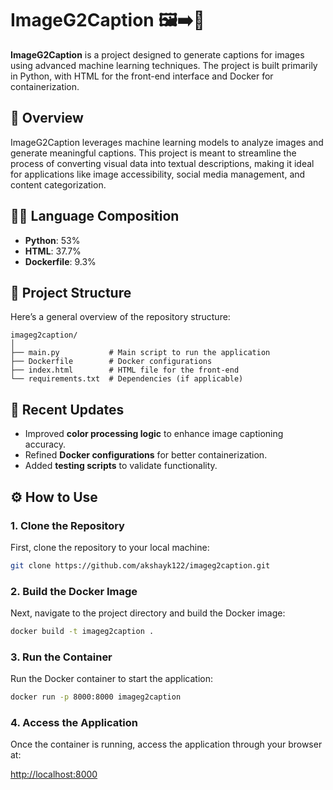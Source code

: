 
# ImageG2Caption 🖼️➡️📝

**ImageG2Caption** is a project designed to generate captions for images using advanced machine learning techniques. The project is built primarily in Python, with HTML for the front-end interface and Docker for containerization.

## 🚀 Overview

ImageG2Caption leverages machine learning models to analyze images and generate meaningful captions. This project is meant to streamline the process of converting visual data into textual descriptions, making it ideal for applications like image accessibility, social media management, and content categorization.

## 🧑‍💻 Language Composition

- **Python**: 53%
- **HTML**: 37.7%
- **Dockerfile**: 9.3%

## 📂 Project Structure

Here’s a general overview of the repository structure:

```
imageg2caption/
│
├── main.py           # Main script to run the application
├── Dockerfile        # Docker configurations
├── index.html        # HTML file for the front-end
└── requirements.txt  # Dependencies (if applicable)
```

## 🔧 Recent Updates

- Improved **color processing logic** to enhance image captioning accuracy.
- Refined **Docker configurations** for better containerization.
- Added **testing scripts** to validate functionality.

## ⚙️ How to Use

### 1. Clone the Repository

First, clone the repository to your local machine:

```bash
git clone https://github.com/akshayk122/imageg2caption.git
```

### 2. Build the Docker Image

Next, navigate to the project directory and build the Docker image:

```bash
docker build -t imageg2caption .
```

### 3. Run the Container

Run the Docker container to start the application:

```bash
docker run -p 8000:8000 imageg2caption
```

### 4. Access the Application

Once the container is running, access the application through your browser at:

[http://localhost:8000](http://localhost:8000)
